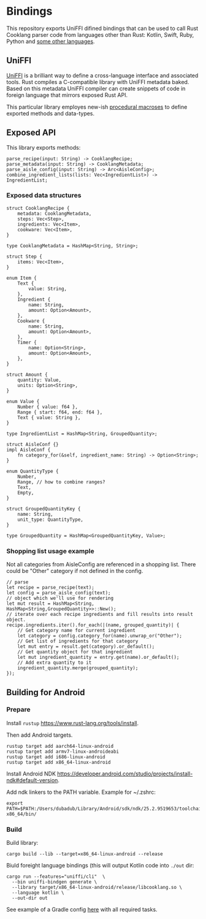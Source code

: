 
# Bindings

This repository exports UniFFI difined bindings that can be used to call Rust Cooklang parser code from languages other than Rust: Kotlin, Swift, Ruby, Python and [some other languages](https://mozilla.github.io/uniffi-rs/#third-party-foreign-language-bindings).

## UniFFI

[UniFFI](https://mozilla.github.io/uniffi-rs/Overview.html) is a brilliant way to define a cross-language interface and associated tools. Rust compiles a C-compatible library with UniFFI metadata baked. Based on this metadata UniFFI compiler can create snippets of code in foreign language that mirrors exposed Rust API.

This particular library employes new-ish [procedural macroses](https://mozilla.github.io/uniffi-rs/proc_macro/index.html) to define exported methods and data-types.

## Exposed API

This library exports methods:

    parse_recipe(input: String) -> CooklangRecipe;
    parse_metadata(input: String) -> CooklangMetadata;
    parse_aisle_config(input: String) -> Arc<AisleConfig>;
    combine_ingredient_lists(lists: Vec<IngredientList>) -> IngredientList;


### Exposed data structures

    struct CooklangRecipe {
        metadata: CooklangMetadata,
        steps: Vec<Step>,
        ingredients: Vec<Item>,
        cookware: Vec<Item>,
    }

    type CooklangMetadata = HashMap<String, String>;

    struct Step {
        items: Vec<Item>,
    }

    enum Item {
        Text {
            value: String,
        },
        Ingredient {
            name: String,
            amount: Option<Amount>,
        },
        Cookware {
            name: String,
            amount: Option<Amount>,
        },
        Timer {
            name: Option<String>,
            amount: Option<Amount>,
        },
    }

    struct Amount {
        quantity: Value,
        units: Option<String>,
    }

    enum Value {
        Number { value: f64 },
        Range { start: f64, end: f64 },
        Text { value: String },
    }

    type IngredientList = HashMap<String, GroupedQuantity>;

    struct AisleConf {}
    impl AisleConf {
        fn category_for(&self, ingredient_name: String) -> Option<String>;
    }

    enum QuantityType {
        Number,
        Range, // how to combine ranges?
        Text,
        Empty,
    }

    struct GroupedQuantityKey {
        name: String,
        unit_type: QuantityType,
    }

    type GroupedQuantity = HashMap<GroupedQuantityKey, Value>;


### Shopping list usage example

Not all categories from AisleConfig are referenced in a shopping list. There could be "Other" category if not defined in the config.

    // parse
    let recipe = parse_recipe(text);
    let config = parse_aisle_config(text);
    // object which we'll use for rendering
    let mut result = HashMap<String, HashMap<String,GroupedQuantity>>::New();
    // iterate over each recipe ingredients and fill results into result object.
    recipe.ingredients.iter().for_each(|(name, grouped_quantity)| {
        // Get category name for current ingredient
        let category = config.category_for(name).unwrap_or("Other");
        // Get list of ingredients for that category
        let mut entry = result.get(category).or_default();
        // Get quantity object for that ingredient
        let mut ingredient_quantity = entry.get(name).or_default();
        // Add extra quantity to it
        ingredient_quantity.merge(grouped_quantity);
    });



## Building for Android

### Prepare

Install `rustup` https://www.rust-lang.org/tools/install.

Then add Android targets.

    rustup target add aarch64-linux-android
    rustup target add armv7-linux-androideabi
    rustup target add i686-linux-android
    rustup target add x86_64-linux-android

Install Android NDK https://developer.android.com/studio/projects/install-ndk#default-version.

Add ndk linkers to the PATH variable. Example for ~/.zshrc:

    export PATH=$PATH:/Users/dubadub/Library/Android/sdk/ndk/25.2.9519653/toolchains/llvm/prebuilt/darwin-x86_64/bin/

### Build

Build library:

    cargo build --lib --target=x86_64-linux-android --release

Biuld foreight language bindings (this will output Kotlin code into `./out` dir:

    cargo run --features="uniffi/cli"  \
      --bin uniffi-bindgen generate \
      --library target/x86_64-linux-android/release/libcooklang.so \
      --language kotlin \
      --out-dir out

See example of a Gradle config [here](https://github.com/cooklang/cooklang-android/blob/main/app/build.gradle#L77-L132) with all required tasks.
